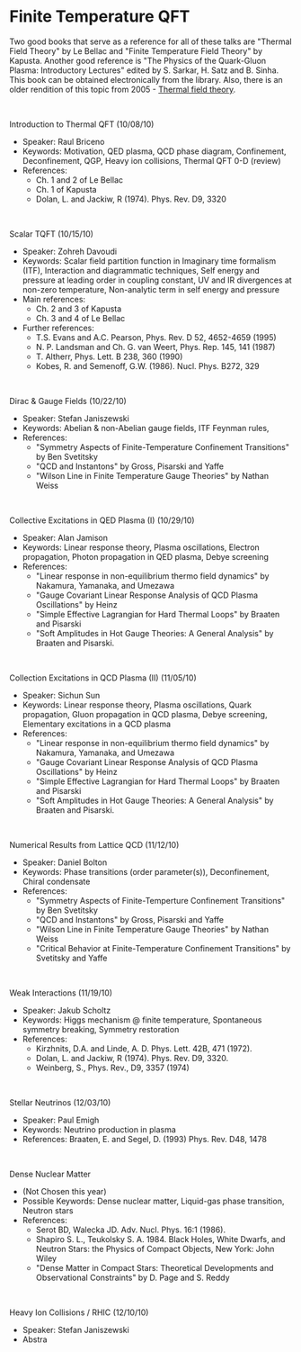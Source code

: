 <div id="globalWrapper">
		<div id="column-content">
	<div id="content">
		<a name="top" id="top"></a>
				<h1 class="firstHeading">Finite Temperature QFT</h1>
		<div id="bodyContent">
			<div id="contentSub"></div>


<p>Two good books that serve as a reference for all of these talks are "Thermal Field Theory" by Le Bellac and "Finite Temperature Field Theory" by Kapusta. Another good reference is "The Physics of the Quark-Gluon Plasma: Introductory Lectures" edited by S. Sarkar, H. Satz and B. Sinha. This book can be obtained electronically from the library. Also, there is an older rendition of this topic from 2005 - <a href="/ptjc/index.php/Thermal_field_theory" title="Thermal field theory">Thermal field theory</a>.
</p>
<p><br /> 
</p>
<dl><dt>Introduction to Thermal QFT (10/08/10)
</dt></dl>
<ul><li>Speaker: Raul Briceno
</li>
<li>Keywords: Motivation, QED plasma, QCD phase diagram, Confinement, Deconfinement, QGP, Heavy ion collisions, Thermal QFT 0-D (review)
</li>
<li>References:
<ul><li>Ch. 1 and 2 of Le Bellac
</li>
<li>Ch. 1 of Kapusta
</li>
<li>Dolan, L. and Jackiw, R (1974). Phys. Rev. D9, 3320
</li></ul>
</li></ul>
<p><br />
</p>
<dl><dt>Scalar TQFT (10/15/10)
</dt></dl>
<ul><li> Speaker: Zohreh Davoudi
</li>
<li> Keywords: Scalar field partition function in Imaginary time formalism (ITF), Interaction and diagrammatic techniques, Self energy and pressure at leading order in coupling constant, UV and IR divergences at non-zero temperature, Non-analytic term in self energy and pressure
</li>
<li> Main references:
<ul><li>Ch. 2 and 3 of Kapusta
</li>
<li>Ch. 3 and 4 of Le Bellac
</li></ul>
</li>
<li> Further references:
<ul><li>T.S. Evans and A.C. Pearson, Phys. Rev. D 52, 4652-4659 (1995)
</li>
<li>N. P. Landsman and Ch. G. van Weert, Phys. Rep. 145, 141 (1987)
</li>
<li>T. Altherr, Phys. Lett. B 238, 360 (1990)
</li>
<li>Kobes, R. and Semenoff, G.W. (1986). Nucl. Phys. B272, 329
</li></ul>
</li></ul>
<p><br /> 
</p>
<dl><dt>Dirac & Gauge Fields (10/22/10)
</dt></dl>
<ul><li> Speaker: Stefan Janiszewski
</li>
<li> Keywords: Abelian & non-Abelian gauge fields, ITF Feynman rules, 
</li>
<li> References:
<ul><li>"Symmetry Aspects of Finite-Temperature Confinement Transitions" by Ben Svetitsky
</li>
<li>"QCD and Instantons" by Gross, Pisarski and Yaffe
</li>
<li>"Wilson Line in Finite Temperature Gauge Theories" by Nathan Weiss
</li></ul>
</li></ul>
<p><br /> 
</p>
<dl><dt>Collective Excitations in QED Plasma (I) (10/29/10)
</dt></dl>
<ul><li>Speaker: Alan Jamison
</li>
<li>Keywords: Linear response theory, Plasma oscillations, Electron propagation, Photon propagation in QED plasma, Debye screening
</li>
<li>References:
<ul><li>"Linear response in non-equilibrium thermo field dynamics" by Nakamura, Yamanaka, and Umezawa
</li>
<li>"Gauge Covariant Linear Response Analysis of QCD Plasma Oscillations" by Heinz
</li>
<li>"Simple Effective Lagrangian for Hard Thermal Loops" by Braaten and Pisarski
</li>
<li>"Soft Amplitudes in Hot Gauge Theories: A General Analysis" by Braaten and Pisarski.
</li></ul>
</li></ul>
<p><br /> 
</p>
<dl><dt>Collection Excitations in QCD Plasma (II) (11/05/10)
</dt></dl>
<ul><li>Speaker: Sichun Sun
</li>
<li>Keywords: Linear response theory, Plasma oscillations, Quark propagation, Gluon propagation in QCD plasma, Debye screening, Elementary excitations in a QCD plasma
</li>
<li>References:
<ul><li>"Linear response in non-equilibrium thermo field dynamics" by Nakamura, Yamanaka, and Umezawa
</li>
<li>"Gauge Covariant Linear Response Analysis of QCD Plasma Oscillations" by Heinz
</li>
<li>"Simple Effective Lagrangian for Hard Thermal Loops" by Braaten and Pisarski
</li>
<li>"Soft Amplitudes in Hot Gauge Theories: A General Analysis" by Braaten and Pisarski.          
</li></ul>
</li></ul>
<p><br /> 
</p>
<dl><dt>Numerical Results from Lattice QCD (11/12/10)
</dt></dl>
<ul><li>Speaker: Daniel Bolton
</li>
<li>Keywords: Phase transitions (order parameter(s)), Deconfinement, Chiral condensate
</li>
<li>References:
<ul><li>"Symmetry Aspects of Finite-Temperture Confinement Transitions" by Ben Svetitsky
</li>
<li>"QCD and Instantons" by Gross, Pisarski and Yaffe
</li>
<li>"Wilson Line in Finite Temperature Gauge Theories" by Nathan Weiss
</li>
<li>"Critical Behavior at Finite-Temperature Confinement Transitions" by Svetitsky and Yaffe
</li></ul>
</li></ul>
<p><br /> 
</p>
<dl><dt>Weak Interactions (11/19/10)
</dt></dl>
<ul><li>Speaker: Jakub Scholtz
</li>
<li>Keywords: Higgs mechanism @ finite temperature, Spontaneous symmetry breaking, Symmetry restoration
</li>
<li>References:
<ul><li>Kirzhnits, D.A. and Linde, A. D. Phys. Lett. 42B, 471 (1972).
</li>
<li>Dolan, L. and Jackiw, R (1974). Phys. Rev. D9, 3320.
</li>
<li>Weinberg, S., Phys. Rev., D9, 3357 (1974)
</li></ul>
</li></ul>
<p><br />
</p>
<dl><dt>Stellar Neutrinos (12/03/10)
</dt></dl>
<ul><li>Speaker: Paul Emigh
</li>
<li>Keywords: Neutrino production in plasma
</li>
<li>References: Braaten, E. and Segel, D. (1993) Phys. Rev. D48, 1478
</li></ul>
<p><br />
</p>
<dl><dt>Dense Nuclear Matter
</dt></dl>
<ul><li>(Not Chosen this year)
</li>
<li>Possible Keywords: Dense nuclear matter, Liquid-gas phase transition, Neutron stars
</li>
<li>References:
<ul><li>Serot BD, Walecka JD. Adv. Nucl. Phys. 16:1 (1986).
</li>
<li>Shapiro S. L., Teukolsky S. A. 1984. Black Holes, White Dwarfs, and Neutron Stars: the Physics of Compact Objects, New York: John Wiley              
</li>
<li>"Dense Matter in Compact Stars: Theoretical Developments and Observational Constraints" by D. Page and S. Reddy
</li></ul>
</li></ul>
<p><br />             
</p>
<dl><dt>Heavy Ion Collisions / RHIC (12/10/10)
</dt></dl>
<ul><li>Speaker: Stefan Janiszewski
</li>
<li>Abstra
